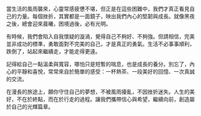 當生活的風雨襲來，心靈常感疲憊不堪，但正是在這些困難中，我們才真正看見自己的力量。每個挫折，其實都是一面鏡子，映出我們內心的堅韌與成長。就像黑夜之後，總會迎來晨曦，困境過後，必有光明。

有時候，我們會陷入自我懷疑的漩渦，覺得自己不夠好、不夠強。但請相信，完美並非成功的標準，勇敢面對不完美的自己，才是真正的勇氣。生活不必事事順利，跌倒了，站起來繼續走，才能走得更遠。

記得給自己一點溫柔與寬容，哪怕只是短暫的喘息，也是成長的養分。別忘了，內心的平靜和喜悅，常常來自於簡單的感受：一杯熱茶、一段美好的回憶、一次真誠的交流。

在漫長的旅途上，願你守住自己的夢想，不被風雨擾亂，不因挫折迷失。人生的美好，不在於終點，而在於行走的過程。讓我們攜帶信心與希望，繼續向前，創造屬於自己的光輝篇章。